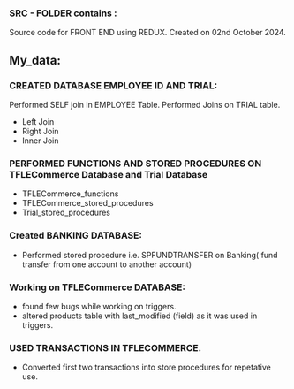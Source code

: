 ### SRC - FOLDER contains : 
  Source code for FRONT END using REDUX.
  Created on 02nd October 2024.
## My_data:  
### CREATED DATABASE EMPLOYEE ID AND TRIAL:
  Performed SELF join in EMPLOYEE Table.
  Performed Joins on TRIAL table.
  * Left Join
  * Right Join
  * Inner Join
### PERFORMED FUNCTIONS AND STORED PROCEDURES ON TFLECommerce Database and Trial Database
  * TFLECommerce_functions 
  * TFLECommerce_stored_procedures
  * Trial_stored_procedures
### Created BANKING DATABASE:
  * Performed stored procedure i.e. SPFUNDTRANSFER on Banking( fund transfer from one account to another account)

### Working on TFLECommerce DATABASE:
  * found few bugs while working on triggers.
  * altered products table with last_modified (field) as it was used in triggers.
### USED TRANSACTIONS IN TFLECOMMERCE.
  * Converted first two transactions into store procedures for repetative use.
